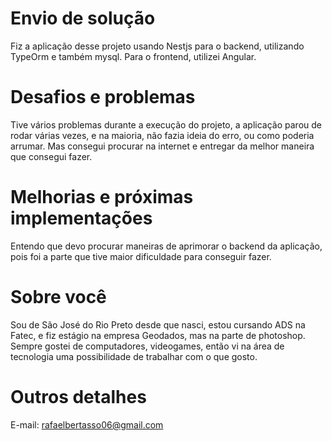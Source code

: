  # Envio de solução
Fiz a aplicação desse projeto usando Nestjs para o backend, utilizando TypeOrm e também mysql. Para o frontend, utilizei Angular.

# Desafios e problemas

Tive vários problemas durante a execução do projeto, a aplicação parou de rodar várias vezes, e na maioria, não fazia ideia do erro, ou como poderia arrumar. Mas consegui procurar na internet e entregar da melhor maneira que consegui fazer.

# Melhorias e próximas implementações

Entendo que devo procurar maneiras de aprimorar o backend da aplicação, pois foi a parte que tive maior dificuldade para conseguir fazer.

# Sobre você

Sou de São José do Rio Preto desde que nasci, estou cursando ADS na Fatec, e fiz estágio na empresa Geodados, mas na parte de photoshop. Sempre gostei de computadores, videogames, então vi na área de tecnologia uma possibilidade de trabalhar com o que gosto.

# Outros detalhes

E-mail: rafaelbertasso06@gmail.com
